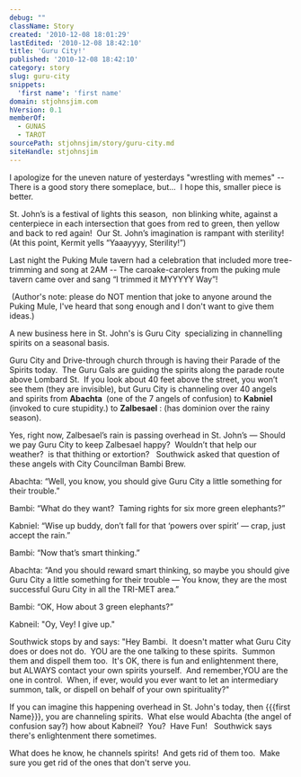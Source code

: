 ```yaml
---
debug: ""
className: Story
created: '2010-12-08 18:01:29'
lastEdited: '2010-12-08 18:42:10'
title: 'Guru City!'
published: '2010-12-08 18:42:10'
category: story
slug: guru-city
snippets:
  'first name': 'first name'
domain: stjohnsjim.com
hVersion: 0.1
memberOf:
  - GUNAS
  - TAROT
sourcePath: stjohnsjim/story/guru-city.md
siteHandle: stjohnsjim
---
```

I apologize for the uneven nature of yesterdays &quot;wrestling with memes&quot; -- There is a good story there someplace, but... &nbsp;I hope this, smaller piece is better.

St. John&rsquo;s is a festival of lights this season,&nbsp; non blinking white, against a centerpiece in each intersection that goes from red to green, then yellow and back to red again!&nbsp; Our St. John&rsquo;s imagination is rampant with sterility!&nbsp; (At this point, Kermit yells &ldquo;Yaaayyyy, Sterility!&rdquo;)

Last night the Puking Mule tavern had a celebration that included more tree-trimming and song at 2AM -- The caroake-carolers from the puking mule tavern came over and sang &ldquo;I trimmed it MYYYYY Way&rdquo;!

&nbsp;(Author's note: please do NOT mention that joke to anyone around the Puking Mule, I've heard that song enough and I don't want to give them ideas.)

A new business here in St. John's is Guru City &nbsp;specializing in channelling spirits on a seasonal basis.

Guru City and Drive-through church through is having their Parade of the Spirits today. &nbsp;The Guru Gals are guiding the spirits along the parade route above Lombard St.&nbsp; If you look about 40 feet above the street, you won&rsquo;t see them (they are invisible), but Guru City is channeling over 40 angels and spirits from **Abachta&nbsp;** (one of the 7 angels of confusion) to **Kabniel** (invoked to cure stupidity.) to **Zalbesael** : (has dominion over the rainy season).

Yes, right now, Zalbesael&rsquo;s rain is passing overhead in St. John&rsquo;s &mdash; Should we pay Guru City to keep Zalbesael happy?&nbsp; Wouldn&rsquo;t that help our weather?&nbsp; is that thithing or extortion? &nbsp; Southwick asked that question of these angels with City Councilman Bambi Brew.

Abachta: &ldquo;Well, you know, you should give Guru City a little something for their trouble.&rdquo;

Bambi: &ldquo;What do they want?&nbsp; Taming rights for six more green elephants?&rdquo;

Kabniel: &ldquo;Wise up buddy, don&rsquo;t fall for that &lsquo;powers over spirit&rsquo; &mdash; crap, just accept the rain.&rdquo;

Bambi: &ldquo;Now that&rsquo;s smart thinking.&rdquo;

Abachta: &ldquo;And you should reward smart thinking, so maybe you should give Guru City a little something for their trouble &mdash; You know, they are the most successful Guru City in all the TRI-MET area.&rdquo;

Bambi: &ldquo;OK, How about 3 green elephants?&rdquo;

Kabneil: &quot;Oy, Vey! I give up.&quot;

Southwick stops by and says: &quot;Hey Bambi. &nbsp;It doesn't matter what Guru City does or does not do. &nbsp;YOU are the one talking to these spirits. &nbsp;Summon them and dispell them too. &nbsp;It's OK, there is fun and enlightenment there, but ALWAYS contact your own spirits yourself. &nbsp;And remember,YOU are the one in control. &nbsp;When, if ever, would you ever want to let an intermediary summon, talk, or dispell on behalf of your own spirituality?&quot;

If you can imagine this happening overhead in St. John's today, then {{{first Name}}}, you are channeling spirits. &nbsp;What else would Abachta (the angel of confusion say?) how about Kabneil? &nbsp;You? &nbsp;Have Fun! &nbsp; Southwick says there's enlightenment there sometimes.

What does he know, he channels spirits! &nbsp;And gets rid of them too. &nbsp;Make sure you get rid of the ones that don't serve you.


